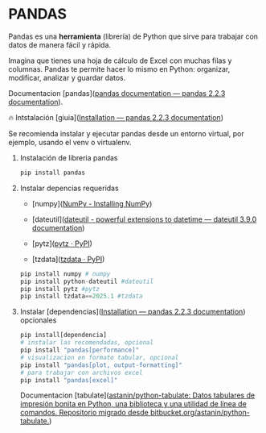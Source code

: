 # PANDAS

Pandas es una **herramienta** (librería) de Python que sirve para trabajar con datos de manera fácil y rápida.

Imagina que tienes una hoja de cálculo de Excel con muchas filas y columnas. Pandas te permite hacer lo mismo en Python: organizar, modificar, analizar y guardar datos.

Documentacion [pandas]([pandas documentation — pandas 2.2.3 documentation](https://pandas.pydata.org/docs/)).

:fire: Intstalación [giuia]([Installation — pandas 2.2.3 documentation](https://pandas.pydata.org/docs/getting_started/install.html))

Se recomienda instalar y ejecutar pandas desde un entorno virtual, por ejemplo, usando el venv o virtualenv.

1. Instalación de libreria pandas
   
   ```python
   pip install pandas
   ```

2. Instalar depencias requeridas
   
   * [numpy]([NumPy - Installing NumPy](https://numpy.org/install/))
   
   * [dateutil]([dateutil - powerful extensions to datetime — dateutil 3.9.0 documentation](https://dateutil.readthedocs.io/en/stable/))
   
   * [pytz]([pytz · PyPI](https://pypi.org/project/pytz/))
   
   * [tzdata]([tzdata · PyPI](https://pypi.org/project/tzdata/2025.1/#description))
   
   ```python
   pip install numpy # numpy
   pip install python-dateutil #dateutil
   pip install pytz #pytz
   pip install tzdata==2025.1 #tzdata
   ```

3. Instalar [dependencias]([Installation — pandas 2.2.3 documentation](https://pandas.pydata.org/docs/getting_started/install.html#install-optional-dependencies)) opcionales
   
   ```python
   pip install[dependencia]
   # instalar las recomendadas, opcional
   pip install "pandas[performance]"
   # visualizacion en formato tabular, opcional
   pip install "pandas[plot, output-formatting]"
   # para trabajar con archivos excel
   pip install "pandas[excel]"
   ```
   
   Documentacion [tabulate]([astanin/python-tabulate: Datos tabulares de impresión bonita en Python, una biblioteca y una utilidad de línea de comandos. Repositorio migrado desde bitbucket.org/astanin/python-tabulate.](https://github.com/astanin/python-tabulate))



